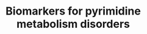 ---
annotations:
- id: DOID:0050832
  parent: genetic disease
  type: Disease Ontology
  value: pyrimidine metabolic disorder
- id: PW:0001605
  parent: disease pathway
  type: Pathway Ontology
  value: orotic aciduria 1 pathway
- id: PW:0000032
  parent: classic metabolic pathway
  type: Pathway Ontology
  value: pyrimidine metabolic pathway
- id: DOID:14218
  parent: genetic disease
  type: Disease Ontology
  value: dihydropyrimidine dehydrogenase deficiency
- id: PW:0001603
  parent: disease pathway
  type: Pathway Ontology
  value: beta-ureidopropionase deficiency pathway
- id: PW:0002210
  parent: disease pathway
  type: Pathway Ontology
  value: dihydropyrimidine dehydrogenase deficiency pathway
- id: DOID:0050833
  parent: genetic disease
  type: Disease Ontology
  value: orotic aciduria
- id: PW:0001776
  parent: disease pathway
  type: Pathway Ontology
  value: inborn error of purine-pyrimidine metabolism pathway
authors:
- IreneHemel
- DeSl
- Finterly
- Egonw
- Eweitz
citedin:
- link: PMC9154116
  title: Target and drug predictions for SARS-CoV-2 infection in hepatocellular carcinoma
    patients (2022)
- link: 10.1186/s13023-023-02683-9
  title: Extending inherited metabolic disorder diagnostics with biomarker interaction
    visualizations (2023)
- link: PMC12106470
  title: 'Glypican-3 regulated epithelial mesenchymal transformation-related genes
    in osteosarcoma: based on comprehensive tumor microenvironment profiling (2025)'
- link: PMC12323659
  title: Decoding the transcriptome from bulk RNA of infection-naïve versus imprinted
    patients with SARS-CoV-2 Omicron B.1.1.529 (2025)
communities: []
description: 'Pyrimidine metabolism disorders are caused by enzyme defects in the
  metabolism of pyrimidine (WP4225). The clinical presentation of pyrimidine disorders
  is very diverse, because of the diversity in biological function. The severity of
  the disorder is determined by the severity of the defect and the function of the
  normal enzyme. The diagnosis of Pyrimidine metabolism disorders is based on altered
  concentrations of different metabolic biochemical markers. Some of these markers
  are metabolites in the pyrimidine metabolism, but there are also several other markers,
  that are either indirectly or not related to pyrimidine metabolism. All metabolic
  markers used for the diagnosis of at least one Pyrimidine metabolism disorder and
  their relations are visualized in this pathway.  Biochemical markers derived from
  http://www.iembase.org/, for all diseases pictured in WP4225. '
last-edited: 2025-11-01
ndex: 27427e11-8b6c-11eb-9e72-0ac135e8bacf
organisms:
- Homo sapiens
redirect_from:
- /index.php/Pathway:WP4584
- /instance/WP4584
- /instance/WP4584_r140992
revision: r140992
schema-jsonld:
- '@context': https://schema.org/
  '@id': https://wikipathways.github.io/pathways/WP4584.html
  '@type': Dataset
  creator:
    '@type': Organization
    name: WikiPathways
  description: 'Pyrimidine metabolism disorders are caused by enzyme defects in the
    metabolism of pyrimidine (WP4225). The clinical presentation of pyrimidine disorders
    is very diverse, because of the diversity in biological function. The severity
    of the disorder is determined by the severity of the defect and the function of
    the normal enzyme. The diagnosis of Pyrimidine metabolism disorders is based on
    altered concentrations of different metabolic biochemical markers. Some of these
    markers are metabolites in the pyrimidine metabolism, but there are also several
    other markers, that are either indirectly or not related to pyrimidine metabolism.
    All metabolic markers used for the diagnosis of at least one Pyrimidine metabolism
    disorder and their relations are visualized in this pathway.  Biochemical markers
    derived from http://www.iembase.org/, for all diseases pictured in WP4225. '
  keywords:
  - (S)-Beta-aminoisobutyrate
  - + PRPP
  - 2-Deoxyuridine
  - 5-OH-Methyluracil
  - Beta-alanine
  - CDP
  - CMP
  - CTP
  - Creatine
  - Creatine kinase
  - Creatine-P
  - Cysteine
  - Cytidine
  - Cytosine
  - DHODH
  - DHP
  - DPD
  - Dihydroorotate
  - Dihydrothymine
  - Dihydrouracil
  - Glutathione
  - Lactate
  - N-Carbamoyl-beta-alanine
  - N-Carbamyl-beta-aminoisobutyric acid
  - OMP
  - OMPDC
  - OPRT
  - Orotate
  - Orotidine
  - PRPP
  - PUS1
  - Pseudouridine
  - RR
  - RRM1
  - RRM2
  - RRM2B
  - TK2
  - TP
  - TS
  - Thymidine
  - Thymine
  - UDP
  - UMP
  - UMPH
  - UMPH1
  - UMPH2
  - UMPS
  - UP
  - UTP
  - Uracil
  - Uric acid
  - Uridine
  - dTMP
  - dUDP
  - dUMP
  license: CC0
  name: Biomarkers for pyrimidine metabolism disorders
seo: CreativeWork
title: Biomarkers for pyrimidine metabolism disorders
wpid: WP4584
---